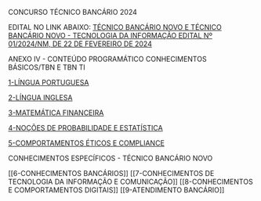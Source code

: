CONCURSO TÉCNICO BANCÁRIO 2024

EDITAL NO LINK ABAIXO: 
[TÉCNICO BANCÁRIO NOVO E TÉCNICO BANCÁRIO NOVO - TECNOLOGIA DA INFORMAÇÃO EDITAL Nº 01/2024/NM, DE 22 DE FEVEREIRO DE 2024](https://caixa.cesgranrio.org.br/outros/docs/editais/edital-caixa-nivel-medio-2024-03-13-retificado.pdf?sp=r&st=2024-03-13T13:47:44Z&se=2026-03-13T21:47:44Z&spr=https&sv=2022-11-02&sr=b&sig=kjOWsqTJM26LAD8GRwV%2Bq2%2f0U46hw3nQfibcjgk9rwM%3D)

ANEXO IV - CONTEÚDO PROGRAMÁTICO CONHECIMENTOS BÁSICOS/TBN E TBN TI

[1-LÍNGUA PORTUGUESA](https://github.com/andersonjeronimo/concurso_caixa_2024/blob/main/1-L%C3%8DNGUA%20PORTUGUESA.md)

[2-LÍNGUA INGLESA](https://github.com/andersonjeronimo/concurso_caixa_2024/blob/main/2-L%C3%8DNGUA%20INGLESA.md)

[3-MATEMÁTICA FINANCEIRA](https://github.com/andersonjeronimo/concurso_caixa_2024/blob/main/3-MATEM%C3%81TICA%20FINANCEIRA.md)

[4-NOÇÕES DE PROBABILIDADE E ESTATÍSTICA](https://github.com/andersonjeronimo/concurso_caixa_2024/blob/main/4-NO%C3%87%C3%95ES%20DE%20PROBABILIDADE%20E%20ESTAT%C3%8DSTICA.md)

[5-COMPORTAMENTOS ÉTICOS E COMPLIANCE](https://github.com/andersonjeronimo/concurso_caixa_2024/blob/main/5-COMPORTAMENTOS%20%C3%89TICOS%20E%20COMPLIANCE.md)
 
CONHECIMENTOS ESPECÍFICOS - TÉCNICO BANCÁRIO NOVO

[[6-CONHECIMENTOS BANCÁRIOS]]
[[7-CONHECIMENTOS DE TECNOLOGIA DA INFORMAÇÃO E COMUNICAÇÃO]]
[[8-CONHECIMENTOS E COMPORTAMENTOS DIGITAIS]]
[[9-ATENDIMENTO BANCÁRIO]]


